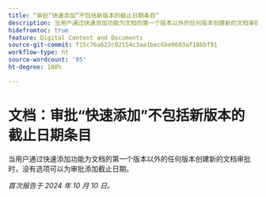 ```yaml
---
title: “审批“快速添加”不包括新版本的截止日期条目”
description: 当用户通过快速添加功能为文档的第一个版本以外的任何版本创建新的文档审批时，没有选项可以为审批添加截止日期。
hidefromtoc: true
feature: Digital Content and Documents
source-git-commit: f15c76a622c02154c3aa1bec6be9603af18bbf91
workflow-type: ht
source-wordcount: '95'
ht-degree: 100%

---
```


# 文档：审批“快速添加”不包括新版本的截止日期条目

当用户通过快速添加功能为文档的第一个版本以外的任何版本创建新的文档审批时，没有选项可以为审批添加截止日期。

_首次报告于 2024 年 10 月 10 日。_
